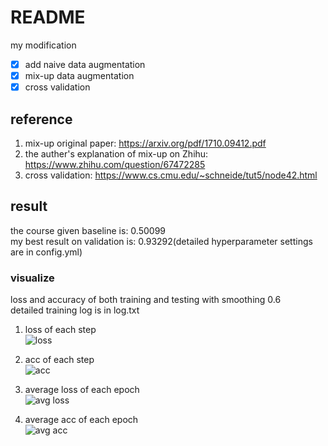 # README
my modification  
- [x] add naive data augmentation
- [x] mix-up data augmentation
- [x] cross validation

## reference
1. mix-up original paper: <https://arxiv.org/pdf/1710.09412.pdf>  
2. the auther's explanation of mix-up on Zhihu: <https://www.zhihu.com/question/67472285>  
3. cross validation: <https://www.cs.cmu.edu/~schneide/tut5/node42.html>  
   
## result
the course given baseline is: 0.50099  
my best result on validation is: 0.93292(detailed hyperparameter settings are in config.yml)  

### visualize
loss and accuracy of both training and testing with smoothing 0.6  
detailed training log is in log.txt  

1. loss of each step  
![loss](/imgs/loss.png)  

2. acc of each step  
![acc](/imgs/acc.png)

3. average loss of each epoch  
![avg loss](/imgs/avgLoss.png)

4. average acc of each epoch   
![avg acc](/imgs/avgAcc.png)